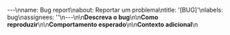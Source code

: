 ---\nname: Bug report\nabout: Reportar um problema\ntitle: '[BUG]'\nlabels: bug\nassignees: ''\n---\n\n**Descreva o bug**\n\n**Como reproduzir**\n\n**Comportamento esperado**\n\n**Contexto adicional**\n
